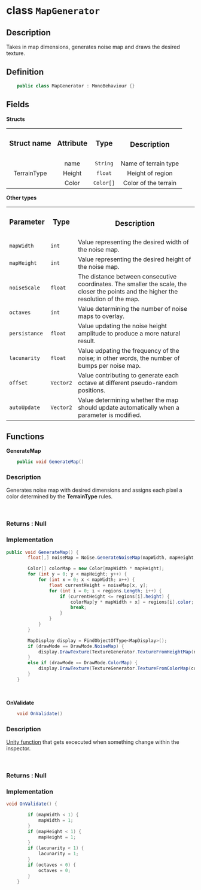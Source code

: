 # class `MapGenerator`

## Description

Takes in map dimensions, generates noise map and draws the desired texture.

## Definition

```csharp
    public class MapGenerator : MonoBehaviour {}
```

## Fields
<!-- structs -->
**Structs**
<table>
 <tr style="text-align: center">
    <td><h3>Struct name<h3></td>
    <td><h3>Attribute<h3></td>
    <td><h3>Type<h3></td>
    <td><h3>Description</h3></td>
  </tr>
  <tr style="text-align: center">
    <td rowspan="4">TerrainType</td>
  </tr>
  <tr style="text-align: center">
    <td>name</td>
    <td><code>String</code></td>
    <td>Name of terrain type</td>
  </tr>
 <tr style="text-align: center">
    <td>Height</td>
    <td><code>float</code></td>
    <td>Height of region</td>
  </tr>
 <tr style="text-align: center">
    <td>Color</td>
    <td><code>Color[]</code></td>
    <td>Color of the terrain</td>
  </tr>
</table>

<!-- other types -->
**Other types**
<table>
<!-- head -->
  <tr style="text-align: center">
    <td><h3>Parameter<h3></td>
    <td><h3>Type<h3></td>
    <td><h3>Description</h3></td>
  </tr>

  <tr>
    <td><code>mapWidth</code></td>
    <td><code>int</code></td>
    <td>Value representing the desired width of the noise map.</td>
  </tr>
  <tr>
    <td><code>mapHeight</code></td>
    <td><code>int</code></td>
    <td>Value representing the desired height of the noise map.</td>
  </tr>
  <tr>
    <td><code>noiseScale</code></td>
    <td><code>float</code></td>
    <td>The distance between consecutive coordinates. The smaller the scale, the closer the points and the higher the resolution of the map.</td>
  </tr>
   <tr>
    <td><code>octaves</code></td>
    <td><code>int</code></td>
    <td>Value determining the number of noise maps to overlay.</td>
  </tr>
  <tr>
    <td><code>persistance</code></td>
    <td><code>float</code></td>
    <td>Value updating the noise height amplitude to produce a more natural result.</td>
  </tr>
  <tr>
    <td><code>lacunarity</code></td>
    <td><code>float</code></td>
    <td>Value udpating the frequency of the noise; in other words, the number of bumps per noise map.</td>
  </tr>
  <tr>
    <td><code>offset</code></td>
    <td><code>Vector2</code></td>
    <td>Value contributing to generate each octave at different pseudo-random positions.</td>
  </tr>
  <tr>
    <td><code>autoUpdate</code></td>
    <td><code>Vector2</code></td>
    <td>Value determining whether the map should update automatically when a parameter is modified.</td>
  </tr>
</table>

## Functions
**GenerateMap**
```csharp
    public void GenerateMap()
```

### Description
Generates noise map with desired dimensions and assigns each pixel a color determined by the **TerrainType** rules.

<br>

<!-- Return value  -->
### Returns : **Null**

### Implementation
```csharp
public void GenerateMap() {
        float[,] noiseMap = Noise.GenerateNoiseMap(mapWidth, mapHeight, seed, noiseScale, octaves, persistance, lacunarity, offset);

        Color[] colorMap = new Color[mapWidth * mapHeight];
        for (int y = 0; y < mapHeight; y++) {
            for (int x = 0; x < mapWidth; x++) {
                float currentHeight = noiseMap[x, y];
                for (int i = 0; i < regions.Length; i++) {
                    if (currentHeight <= regions[i].height) {
                        colorMap[y * mapWidth + x] = regions[i].color;
                        break;
                    }
                }
            }
        }

        MapDisplay display = FindObjectOfType<MapDisplay>();
        if (drawMode == DrawMode.NoiseMap) {
            display.DrawTexture(TextureGenerator.TextureFromHeightMap(noiseMap));
        }
        else if (drawMode == DrawMode.ColorMap) {
            display.DrawTexture(TextureGenerator.TextureFromColorMap(colorMap, mapWidth, mapHeight));
        }
    }
```
<br>

**OnValidate**
```csharp
    void OnValidate()
```

### Description
[Unity function](https://docs.unity3d.com/ScriptReference/MonoBehaviour.OnValidate.html) that gets excecuted when something change within the inspector.

<br>

<!-- Return value  -->
### Returns : **Null**

### Implementation
```csharp
void OnValidate() {

        if (mapWidth < 1) {
            mapWidth = 1;
        }
        if (mapHeight < 1) {
            mapHeight = 1;
        }
        if (lacunarity < 1) {
            lacunarity = 1;
        }
        if (octaves < 0) {
            octaves = 0;
        }
    }
```
<br>














